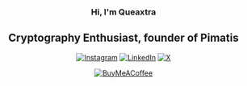 <div align="center">
  
### Hi, I'm Queaxtra
## Cryptography Enthusiast, founder of Pimatis

[![Instagram](https://img.shields.io/badge/Instagram-%23E4405F.svg?style=flat-square&logo=Instagram&logoColor=white)](https://instagram.com/queaxtra) [![LinkedIn](https://img.shields.io/badge/LinkedIn-%230077B5.svg?logo=linkedin&style=flat-square&logoColor=white)](https://linkedin.com/in/queaxtra) [![X](https://img.shields.io/badge/X-black.svg?logo=X&style=flat-square&logoColor=white)](https://x.com/queaxtra) 

[![BuyMeACoffee](https://img.shields.io/badge/Buy%20Me%20a%20Coffee-ffdd00?style=for-the-badge&logo=buy-me-a-coffee&logoColor=black)](https://buymeacoffee.com/queaxtra) 

</div>
